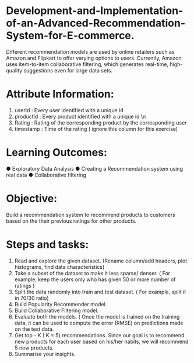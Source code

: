 # Development-and-Implementation-of-an-Advanced-Recommendation-System-for-E-commerce.
Different recommendation models are used by online retailers such as Amazon and Flipkart to offer varying options to users. Currently, Amazon uses item-to-item collaborative filtering, which generates real-time, high-quality suggestions even for large data sets.
# Attribute Information:
1. userId : Every user identified with a unique id
2. productId : Every product identified with a unique id \n
3. Rating : Rating of the corresponding product by the corresponding user
4. timestamp : Time of the rating ( ignore this column for this exercise)
# Learning Outcomes:
● Exploratory Data Analysis
● Creating a Recommendation system using real data
● Collaborative filtering
# Objective:
Build a recommendation system to recommend products to customers based on the their previous ratings for other products.
# Steps and tasks:
1. Read and explore the given dataset. (Rename column/add headers, plot histograms, find data characteristics)
2. Take a subset of the dataset to make it less sparse/ denser. ( For example, keep the users only who has given 50 or more number of ratings )
3. Split the data randomly into train and test dataset. ( For example, split it in 70/30 ratio)
4. Build Popularity Recommender model.
5. Build Collaborative Filtering model.
6. Evaluate both the models. ( Once the model is trained on the training data, it can be used to compute the error (RMSE) on predictions made on the test data.
7. Get top - K ( K = 5) recommendations. Since our goal is to recommend new products for each user based on his/her habits, we will recommend 5 new products.
8. Summarise your insights.
